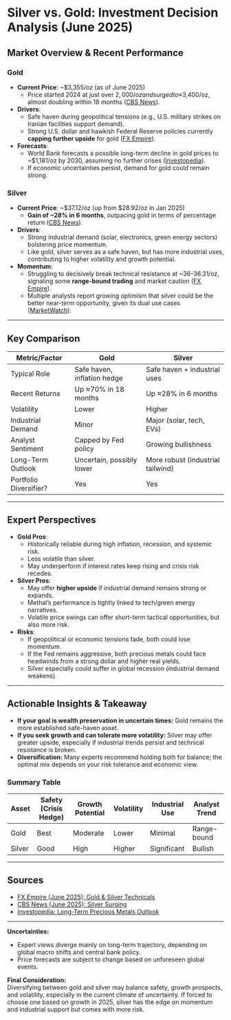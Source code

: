 # Silver vs. Gold: Investment Decision Analysis (June 2025)

## Market Overview & Recent Performance

### Gold
- **Current Price**: ~$3,355/oz (as of June 2025)  
  - Price started 2024 at just over $2,000/oz and surged to ≈$3,400/oz, almost doubling within 18 months ([CBS News](https://www.cbsnews.com/news/golds-price-per-ounce-breaks-3400-record-what-to-know-now/)).
- **Drivers**: 
  - Safe haven during geopolitical tensions (e.g., U.S. military strikes on Iranian facilities support demand).
  - Strong U.S. dollar and hawkish Federal Reserve policies currently **capping further upside** for gold ([FX Empire](https://www.fxempire.com/forecasts/article/gold-xauusd-silver-price-forecast-geopolitical-risk-fuels-uncertainty-capping-upside-1527885)).
- **Forecasts**:
  - World Bank forecasts a possible long-term decline in gold prices to ~$1,181/oz by 2030, assuming no further crises ([Investopedia](https://www.investopedia.com/ask/answers/022315/what-longterm-outlook-metals-and-mining-sector.asp)).
  - If economic uncertainties persist, demand for gold could remain strong.

### Silver
- **Current Price**: ~$37.12/oz (up from $28.92/oz in Jan 2025)  
  - **Gain of ~28% in 6 months**, outpacing gold in terms of percentage return ([CBS News](https://www.cbsnews.com/news/what-to-know-about-silver-investing-june-2025/)).
- **Drivers**:
  - Strong industrial demand (solar, electronics, green energy sectors) bolstering price momentum.
  - Like gold, silver serves as a safe haven, but has more industrial uses, contributing to higher volatility and growth potential.
- **Momentum**:
  - Struggling to decisively break technical resistance at ~$36–$36.31/oz, signaling some **range-bound trading** and market caution ([FX Empire](https://www.fxempire.com/forecasts/article/gold-xauusd-silver-price-forecast-geopolitical-risk-fuels-uncertainty-capping-upside-1527885)).
  - Multiple analysts report growing optimism that silver could be the better near-term opportunity, given its dual use cases ([MarketWatch](https://www.marketwatch.com/story/silvercould-finally-be-a-better-investment-opportunity-thangold-some-analysts-say-1206aa7a)).

---

## Key Comparison

| Metric/Factor             | Gold                        | Silver                       |
|--------------------------|-----------------------------|------------------------------|
| Typical Role             | Safe haven, inflation hedge | Safe haven + industrial uses |
| Recent Returns           | Up ≈70% in 18 months        | Up ≈28% in 6 months          |
| Volatility               | Lower                       | Higher                       |
| Industrial Demand        | Minor                       | Major (solar, tech, EVs)     |
| Analyst Sentiment        | Capped by Fed policy        | Growing bullishness          |
| Long-Term Outlook        | Uncertain, possibly lower   | More robust (industrial tailwind) |
| Portfolio Diversifier?   | Yes                         | Yes                          |

---

## Expert Perspectives

- **Gold Pros**:
  - Historically reliable during high inflation, recession, and systemic risk.
  - Less volatile than silver.
  - May underperform if interest rates keep rising and crisis risk recedes.
- **Silver Pros**:
  - May offer **higher upside** if industrial demand remains strong or expands.
  - Methal’s performance is tightly linked to tech/green energy narratives.
  - Volatile price swings can offer short-term tactical opportunities, but also more risk.
- **Risks**:
  - If geopolitical or economic tensions fade, both could lose momentum.
  - If the Fed remains aggressive, both precious metals could face headwinds from a strong dollar and higher real yields.
  - Silver especially could suffer in global recession (industrial demand weakens).

---

## Actionable Insights & Takeaway

- **If your goal is wealth preservation in uncertain times:** Gold remains the more established safe-haven asset.
- **If you seek growth and can tolerate more volatility:** Silver may offer greater upside, especially if industrial trends persist and technical resistance is broken.
- **Diversification:** Many experts recommend holding both for balance; the optimal mix depends on your risk tolerance and economic view.

### Summary Table

| Asset   | Safety (Crisis Hedge) | Growth Potential | Volatility | Industrial Use | Analyst Trend |
|---------|----------------------|------------------|------------|---------------|---------------|
| Gold    | Best                 | Moderate         | Lower      | Minimal       | Range-bound   |
| Silver  | Good                 | High             | Higher     | Significant   | Bullish       |

---

## Sources

- [FX Empire (June 2025): Gold & Silver Technicals](https://www.fxempire.com/forecasts/article/gold-xauusd-silver-price-forecast-geopolitical-risk-fuels-uncertainty-capping-upside-1527885)
- [CBS News (June 2025): Silver Surging](https://www.cbsnews.com/news/silver-prices-surging-better-investment-than-gold-now/)
- [Investopedia: Long-Term Precious Metals Outlook](https://www.investopedia.com/ask/answers/022315/what-longterm-outlook-metals-and-mining-sector.asp)

---

**Uncertainties:**  
- Expert views diverge mainly on long-term trajectory, depending on global macro shifts and central bank policy.
- Price forecasts are subject to change based on unforeseen global events.

**Final Consideration:**  
Diversifying between gold and silver may balance safety, growth prospects, and volatility, especially in the current climate of uncertainty. If forced to choose one based on growth in 2025, silver has the edge on momentum and industrial support but comes with more risk.